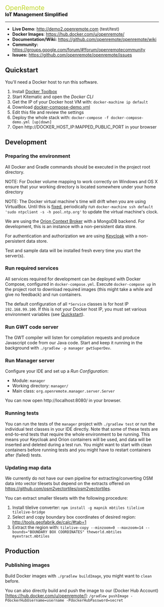 <div style="color: #c1d72f; font-size: 150%">
 OpenRemote 
</div>
<div style="color: #000000; font-weight: bold; font-size: 110%;">
IoT Management Simplified
</div>

---

* **Live Demo**: http://demo2.openremote.com (test/test)
* **Docker Images**: https://hub.docker.com/u/openremote/
* **Documentation/Wiki:** https://github.com/openremote/openremote/wiki
* **Community:** https://groups.google.com/forum/#!forum/openremotecommunity
* **Issues:** https://github.com/openremote/openremote/issues

## Quickstart

You'll need a Docker host to run this software.

1. Install [Docker Toolbox](https://www.docker.com/products/overview#/docker_toolbox)
1. Start Kitematic and open the *Docker CLI*
1. Get the IP of your Docker host VM with: `docker-machine ip default`
1. Download [docker-compose-demo.yml](https://raw.githubusercontent.com/openremote/openremote/master/docker-compose-quickstart.yml)
1. Edit this file and review the settings
1. Deploy the whole stack with: `docker-compose -f docker-compose-demo.yml [up|down]`
1. Open http://DOCKER_HOST_IP:MAPPED_PUBLIC_PORT in your browser

## Development

### Preparing the environment

All Docker and Gradle commands should be executed in the project root directory.

NOTE: For Docker volume mapping to work correctly on Windows and OS X ensure that your working directory is located somewhere under your home directory

NOTE: The Docker virtual machine's time will drift when you are using VirtualBox. Until this is [fixed](https://github.com/boot2docker/boot2docker/issues/69), periodically run `docker-machine ssh default 'sudo ntpclient -s -h pool.ntp.org'` to update the virtual machine's clock.

We are using the [Orion Context Broker](https://fiware-orion.readthedocs.org/en/develop/) with a MongoDB backend. For development, this is an instance with a non-persistent data store.

For authentication and authorization we are using [Keycloak](http://keycloak.jboss.org/) with a non-persistent data store.

Test and sample data will be installed fresh every time you start the server(s).

### Run required services

All services required for development can be deployed with Docker Compose, configured in `docker-compose.yml`. Execute `docker-compose up` in the project root to download required images (this might take a while and give no feedback) and run containers.

The default configuration of all `*Service` classes is for host IP `192.168.99.100`. If this is not your Docker host IP, you must set various environment variables (see [Quickstart](https://raw.githubusercontent.com/openremote/openremote/master/docker-compose-quickstart.yml)).

### Run GWT code server

The GWT compiler will listen for compilation requests and produce Javascript code from our Java code. Start and keep it running in the background with `./gradlew -p manager gwtSuperDev`.

### Run Manager server

Configure your IDE and set up a *Run Configuration*:

- Module: `manager`
- Working directory: `manager/`
- Main class: `org.openremote.manager.server.Server`

You can now open http://localhost:8080/ in your browser.

### Running tests

You can run the tests of the `manager` project with `./gradlew test` or run the individual test classes in your IDE directly. Note that some of these tests are end-to-end tests that require the whole environment to be running. This means your Keycloak and Orion containers will be used, and data will be inserted and deleted during a test run. You might want to start with clean containers before running tests and you might have to restart containers after (failed) tests.

### Updating map data

We currently do not have our own pipeline for extracting/converting OSM data into vector tilesets but depend on the extracts offered on https://github.com/osm2vectortiles/osm2vectortiles.

You can extract smaller tilesets with the following procedure:

1. Install tilelive converter: 
    `npm install -g mapnik mbtiles tilelive tilelive-bridge`
1. Select and copy boundary box coordinates of desired region: 
    http://tools.geofabrik.de/calc/#tab=1 
1. Extract the region with: 
    `tilelive-copy --minzoom=0 --maxzoom=14 --bounds="BOUNDARY BOX COORDINATES" theworld.mbtiles myextract.mbtiles`

## Production

### Publishing images


Build Docker images with `./gradlew buildImage`, you might want to `clean` before.

You can also directly build and push the image to our (Docker Hub Account)[https://hub.docker.com/u/openremote/]: `/gradlew pushImage -PdockerHubUsername=username -PdockerHubPassword=secret`
